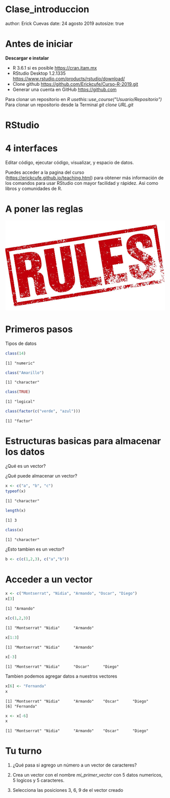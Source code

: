 Clase_introduccion
========================================================
author: Erick Cuevas
date: 24 agosto 2019
autosize: true

Antes de iniciar   
========================================================
 **Descargar e instalar** 


- R 3.6.1 si es posible https://cran.itam.mx
- RStudio Desktop 1.2.1335 https://www.rstudio.com/products/rstudio/download/
- Clone github https://github.com/Erickcufe/Curso-R-2019.git
- Generar una cuenta en GitHub https://github.com   

Para clonar un repositorio en *R usethis::use_course("Usuario/Repositorio")*
Para clonar un repositorio desde la Terminal *git clone URL.git* 

RStudio
========================================================
# 4 interfaces 
Editar código, ejecutar código, visualizar, y espacio de datos. 

Puedes acceder a la pagina del curso (https://erickcufe.github.io/teaching.html) para obtener más información de los comandos para usar RStudio con mayor facilidad y rápidez. Asi como libros y comunidades de R.


# A poner las reglas

![Rules](rules_1000x800.jpg)



Primeros pasos
========================================================
Tipos de datos


```r
class(14)
```

```
[1] "numeric"
```

```r
class("Amarillo")
```

```
[1] "character"
```

```r
class(TRUE)
```

```
[1] "logical"
```

```r
class(factor(c("verde", "azul")))
```

```
[1] "factor"
```

Estructuras basicas para almacenar los datos
========================================================
¿Qué es un vector?

¿Qué puede almacenar un vector?


```r
x <- c("a", "b", "c")
typeof(x)
```

```
[1] "character"
```

```r
length(x)
```

```
[1] 3
```

```r
class(x)
```

```
[1] "character"
```

¿Esto tambien es un vector?

```r
b <- c(c(1,2,3), c("a","b"))
```



Acceder a un vector
========================================================


```r
x <- c("Montserrat", "Nidia", "Armando", "Oscar", "Diego")
x[3]
```

```
[1] "Armando"
```

```r
x[c(1,2,3)]
```

```
[1] "Montserrat" "Nidia"      "Armando"   
```

```r
x[1:3]
```

```
[1] "Montserrat" "Nidia"      "Armando"   
```

```r
x[-3]
```

```
[1] "Montserrat" "Nidia"      "Oscar"      "Diego"     
```

Tambien podemos agregar datos a nuestros vectores

```r
x[6] <- "Fernanda"
x
```

```
[1] "Montserrat" "Nidia"      "Armando"    "Oscar"      "Diego"     
[6] "Fernanda"  
```

```r
x <- x[-6]
x
```

```
[1] "Montserrat" "Nidia"      "Armando"    "Oscar"      "Diego"     
```


Tu turno
========================================================

  1. ¿Qué pasa si agrego un número a un vector de caracteres?
  
  2. Crea un vector con el nombre *mi_primer_vector* con 5 datos numericos, 5 logicos y 5 caracteres.
  
  3. Selecciona las posiciones 3, 6, 9 de el vector creado

